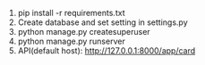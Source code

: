 1. pip install -r requirements.txt
2. Create database and set setting in settings.py
3. python manage.py createsuperuser
4. python manage.py runserver
5. API(default host):
    http://127.0.0.1:8000/app/card